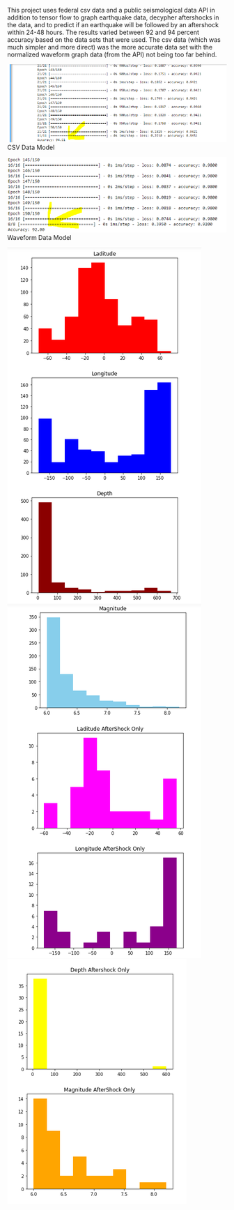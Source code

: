 This project uses federal csv data and a public seismological data API in addition to tensor flow
to graph earthquake data, decypher aftershocks in the data, and to predict if an earthquake will
be followed by an aftershock within 24-48 hours. The results varied between 92 and 94 percent accuracy
based on the data sets that were used. The csv data (which was much simpler and more direct) was the more
accurate data set with the normalized waveform graph data (from the API) not being too far behind.

![alt text](./accuracy.PNG)
CSV Data Model


![alt text](./acc2.PNG)
Waveform Data Model

![alt text](./graphs1.PNG)
![alt text](./graphs2.PNG)
![alt text](./graphs3.PNG)
